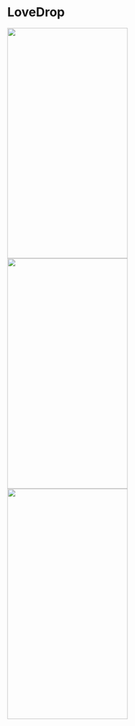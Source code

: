 # LoveDrop
<p float="left">
  <img src="https://i.ibb.co/9Yg761b/homescreen.png" width="275" height="525">
  <img src="https://i.ibb.co/wzTWj6J/messagescreen.png" width="275" height="525">
  <img src="https://i.ibb.co/d7pdCy4/successscreen.png" width="275" height="525">
 </p>
